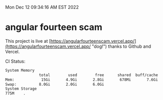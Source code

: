 Mon Dec 12 09:34:16 AM EST 2022

# angular fourteen scam


This project is live at [https://angularfourteenscam.vercel.app/](https://angularfourteenscam.vercel.app/ "dog!") thanks to Github and Vercel.

CI Status: 

```bash
System Memory
               total        used        free      shared  buff/cache   available
Mem:            15Gi       4.9Gi       2.8Gi       678Mi       7.6Gi       9.4Gi
Swap:          8.0Gi       2.0Gi       6.0Gi
System Storage
775M	.
